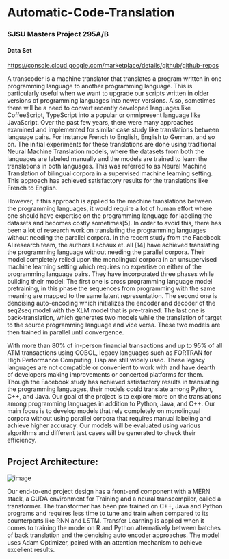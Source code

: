 # Automatic-Code-Translation
### SJSU Masters Project 295A/B

#### Data Set
https://console.cloud.google.com/marketplace/details/github/github-repos

A transcoder is a machine translator that translates a program written in one programming language to another programming language. This is particularly useful when we want to upgrade our scripts written in older versions of programming languages into newer versions. Also, sometimes there will be a need to convert recently developed languages like CoffeeScript, TypeScript into a popular or omnipresent language like JavaScript. Over the past few years, there were many approaches examined and implemented for similar case study like translations between language pairs. For instance French to English, English to German, and so on. The initial experiments for these translations are done using traditional Neural Machine Translation models, where the datasets from both the languages are labeled manually and the models are trained to learn the translations in both languages. This was referred to as Neural Machine Translation of bilingual corpora in a supervised machine learning setting. This approach has achieved satisfactory results for the translations like French to English.

However, if this approach is applied to the machine translations between the programming languages, it would require a lot of human effort where one should have expertise on the programming language for labeling the datasets and becomes costly sometimes[5]. In order to avoid this, there has been a lot of research work on translating the programming languages without needing the parallel corpora. In the recent study from the Facebook AI research team, the authors Lachaux et. all [14] have achieved translating the programming language without needing the parallel corpora. Their model completely relied upon the monolingual corpora in an unsupervised machine learning setting which requires no expertise on either of the programming language pairs. They have incorporated three phases while building their model: The first one is cross programming language model pretraining, in this phase the sequences from programming with the same meaning are mapped to the same latent representation. The second one is denoising auto-encoding which initializes the encoder and decoder of the seq2seq model with the XLM model that is pre-trained. The last one is back-translation, which generates two models while the translation of target to the source programming language and vice versa. These two models are then trained in parallel until convergence.
           
With more than 80% of in-person financial transactions and up to 95% of all ATM transactions using COBOL, legacy languages such as FORTRAN for High Performance Computing, Lisp  are still widely used. These legacy languages are not compatible or convenient to work with and have dearth of developers making improvements or concerted platforms for them. Though the Facebook study has achieved satisfactory results in translating the programming languages, their models could translate among Python, C++, and Java. Our goal of the project is to explore more on the translations among programming languages in addition to Python, Java, and C++. Our main focus is to develop models that rely completely on monolingual corpora without using parallel corpora that requires manual labeling and achieve higher accuracy. Our models will be evaluated using various algorithms and different test cases will be generated to check their efficiency.

## Project Architecture:

![image](https://user-images.githubusercontent.com/47293060/118346348-a26a7000-b4ef-11eb-8c5f-84377b8fd72e.png)

Our end-to-end project design has a front-end component with a MERN stack, a CUDA environment for Training and a neural transcompiler, called a transformer. The transformer has been pre trained on C++, Java and Python programs and requires less time to tune and train when compared to its counterparts like RNN and LSTM. Transfer Learning is applied when it comes to training the model on R and Python alternatively between batches of back translation and the denoising auto encoder approaches. The model uses Adam Optimizer, paired with an attention mechanism to achieve excellent results.
